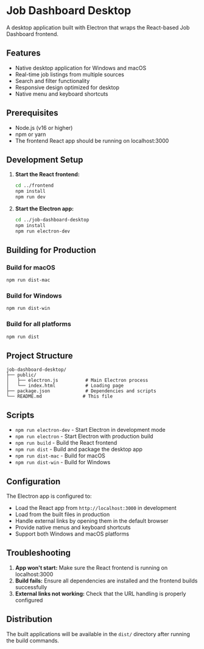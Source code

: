 # Job Dashboard Desktop

A desktop application built with Electron that wraps the React-based Job Dashboard frontend.

## Features

- Native desktop application for Windows and macOS
- Real-time job listings from multiple sources
- Search and filter functionality
- Responsive design optimized for desktop
- Native menu and keyboard shortcuts

## Prerequisites

- Node.js (v16 or higher)
- npm or yarn
- The frontend React app should be running on localhost:3000

## Development Setup

1. **Start the React frontend:**
   ```bash
   cd ../frontend
   npm install
   npm run dev
   ```

2. **Start the Electron app:**
   ```bash
   cd ../job-dashboard-desktop
   npm install
   npm run electron-dev
   ```

## Building for Production

### Build for macOS
```bash
npm run dist-mac
```

### Build for Windows
```bash
npm run dist-win
```

### Build for all platforms
```bash
npm run dist
```

## Project Structure

```
job-dashboard-desktop/
├── public/
│   ├── electron.js          # Main Electron process
│   └── index.html           # Loading page
├── package.json             # Dependencies and scripts
└── README.md               # This file
```

## Scripts

- `npm run electron-dev` - Start Electron in development mode
- `npm run electron` - Start Electron with production build
- `npm run build` - Build the React frontend
- `npm run dist` - Build and package the desktop app
- `npm run dist-mac` - Build for macOS
- `npm run dist-win` - Build for Windows

## Configuration

The Electron app is configured to:
- Load the React app from `http://localhost:3000` in development
- Load from the built files in production
- Handle external links by opening them in the default browser
- Provide native menus and keyboard shortcuts
- Support both Windows and macOS platforms

## Troubleshooting

1. **App won't start:** Make sure the React frontend is running on localhost:3000
2. **Build fails:** Ensure all dependencies are installed and the frontend builds successfully
3. **External links not working:** Check that the URL handling is properly configured

## Distribution

The built applications will be available in the `dist/` directory after running the build commands.
